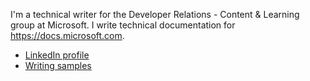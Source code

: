 I'm a technical writer for the Developer Relations - Content & Learning group at Microsoft. I write
technical documentation for https://docs.microsoft.com.

- [LinkedIn profile](https://www.linkedin.com/in/pataltimore/)
- [Writing samples](writing-samples)